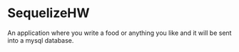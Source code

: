 # SequelizeHW

An application where you write a food or anything you like and it will be sent into a mysql database.